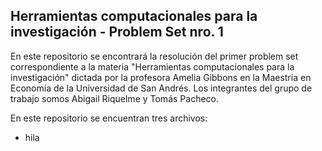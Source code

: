 ## Herramientas computacionales para la investigación - Problem Set nro. 1

En este repositorio se encontrará la resolución del primer problem set correspondiente a la materia "Herramientas computacionales para la investigación" dictada por la profesora Amelia Gibbons en la Maestría en Economía de la Universidad de San Andrés. Los integrantes del grupo de trabajo somos Abigail Riquelme y Tomás Pacheco.

En este repositorio se encuentran tres archivos:
* hila
